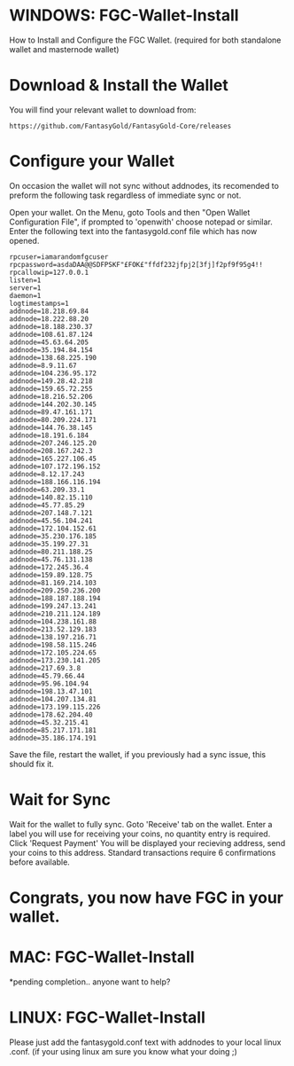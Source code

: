 # WINDOWS: FGC-Wallet-Install
How to Install and Configure the FGC Wallet. (required for both standalone wallet and masternode wallet)

# Download & Install the Wallet
You will find your relevant wallet to download from:

```
https://github.com/FantasyGold/FantasyGold-Core/releases
```

# Configure your Wallet
On occasion the wallet will not sync without addnodes, its recomended to preform the following task regardless of immediate sync or not.

Open your wallet.
On the Menu, goto Tools and then "Open Wallet Configuration File", if prompted to 'openwith' choose notepad or similar.
Enter the following text into the fantasygold.conf file which has now opened.

```
rpcuser=iamarandomfgcuser
rpcpassword=asdaDAA@@SDFPSKF"£FOK£"ffdf232jfpj2[3fj]f2pf9f95g4!! 
rpcallowip=127.0.0.1 
listen=1 
server=1 
daemon=1 
logtimestamps=1
addnode=18.218.69.84
addnode=18.222.88.20
addnode=18.188.230.37
addnode=108.61.87.124
addnode=45.63.64.205
addnode=35.194.84.154
addnode=138.68.225.190
addnode=8.9.11.67
addnode=104.236.95.172
addnode=149.28.42.218
addnode=159.65.72.255
addnode=18.216.52.206
addnode=144.202.30.145
addnode=89.47.161.171
addnode=80.209.224.171
addnode=144.76.38.145
addnode=18.191.6.184
addnode=207.246.125.20
addnode=208.167.242.3
addnode=165.227.106.45
addnode=107.172.196.152
addnode=8.12.17.243
addnode=188.166.116.194
addnode=63.209.33.1
addnode=140.82.15.110
addnode=45.77.85.29
addnode=207.148.7.121
addnode=45.56.104.241
addnode=172.104.152.61
addnode=35.230.176.185
addnode=35.199.27.31
addnode=80.211.188.25
addnode=45.76.131.138
addnode=172.245.36.4
addnode=159.89.128.75
addnode=81.169.214.103
addnode=209.250.236.200
addnode=188.187.188.194
addnode=199.247.13.241
addnode=210.211.124.189
addnode=104.238.161.88
addnode=213.52.129.183
addnode=138.197.216.71
addnode=198.58.115.246
addnode=172.105.224.65
addnode=173.230.141.205
addnode=217.69.3.8
addnode=45.79.66.44
addnode=95.96.104.94
addnode=198.13.47.101
addnode=104.207.134.81
addnode=173.199.115.226
addnode=178.62.204.40
addnode=45.32.215.41
addnode=85.217.171.181
addnode=35.186.174.191
```

Save the file, restart the wallet, if you previously had a sync issue, this should fix it.

# Wait for Sync

Wait for the wallet to fully sync.
Goto 'Receive' tab on the wallet.
Enter a label you will use for receiving your coins, no quantity entry is required.
Click 'Request Payment'
You will be displayed your recieving address, send your coins to this address.
Standard transactions require 6 confirmations before available.

# Congrats, you now have FGC in your wallet.

# MAC: FGC-Wallet-Install

*pending completion.. anyone want to help?


# LINUX: FGC-Wallet-Install
Please just add the fantasygold.conf text with addnodes to your local linux .conf.
(if your using linux am sure you know what your doing ;)

